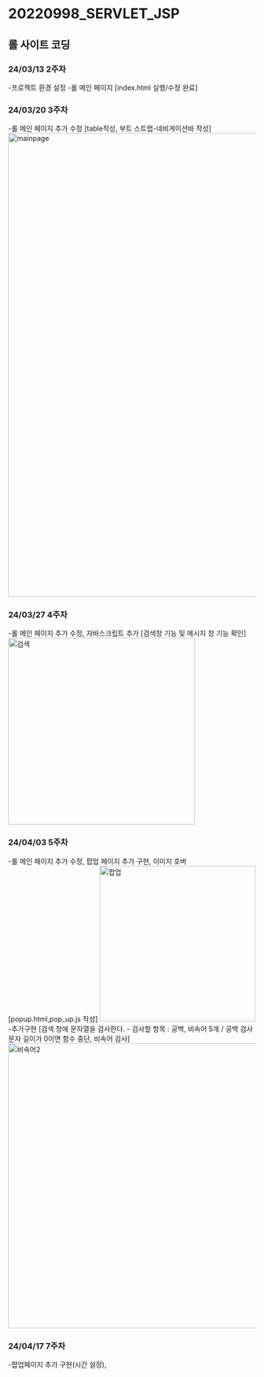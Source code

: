 # 20220998_SERVLET_JSP
## 롤 사이트 코딩
### 24/03/13 2주차
-프로젝트 환경 설정
-롤 메인 페이지 [index.html 실행/수정 완료]


### 24/03/20 3주차
-롤 메인 페이지 추가 수정
[table작성, 부트 스트랩-네비게이션바 작성]
<img width="944" alt="mainpage" src="https://github.com/inuuuuuuu/JSP/assets/127916221/7b0b258d-382e-4c78-88da-d2fc909bbf30">


### 24/03/27 4주차
-롤 메인 페이지 추가 수정, 자바스크립트 추가
[검색창 기능 및 메시지 창 기능 확인]
<img width="380" alt="검색" src="https://github.com/inuuuuuuu/JSP/assets/127916221/913c5021-9f4d-4f54-b883-c14191d6f626">


### 24/04/03 5주차
-롤 메인 페이지 추가 수정, 팝업 페이지 추가 구현, 이미지 호버
[popup.html,pop_up.js 작성]
<img width="317" alt="팝업" src="https://github.com/inuuuuuuu/JSP/assets/127916221/43968178-4ad1-4a76-ba4c-2b8ee8c4abf7">
-추가구현
[검색 창에 문자열을 검사한다. - 검사할 항목 : 공백, 비속어 5개 / 공백 검사 문자 길이가 0이면 함수 중단, 비속어 검사]
<img width="580" alt="비속어2" src="https://github.com/inuuuuuuu/JSP/assets/127916221/7a3b3ba0-d763-4a06-939f-3a2a7463db55">

### 24/04/17 7주차
-팝업페이지 추가 구현(시간 설정), 
